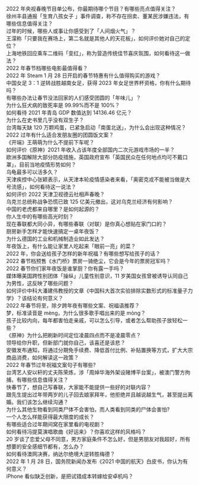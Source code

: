 2022 年央视春晚节目单公布，你最期待哪个节目？有哪些亮点值得关注？  
徐州丰县通报「生育八孩女子 」事件调查，称不存在拐卖、董某民涉嫌违法，有哪些信息值得关注？  
过年的时候，哪些人或事让你感受到了「人间烟火气」？  
王濛称「只要我在赛场上，第二名就是其他人的天花板」，如何评价她对自己的定位？  
上海地铁回应乘车二维码「变红」，称为营造传统佳节喜庆氛围，如何看待这一做法？  
2022 年春节档哪些电影最值得看？  
2022 年 Steam  1 月 28 日开启的春节特惠有什么值得购买的游戏？  
中国女足 3：1 逆转战胜越南女足，获得 2023 年女足世界杯资格，你有什么期待吗？  
有哪些办法让春节没法回家的人们感受团圆的「年味儿」？  
为什么狂犬病的致死率是 99.99%而不是 100%？  
如何看待 2021 年青岛 GDP 数值达到 14136.46 亿元？  
为什么在史书里几乎没有双生子？  
台湾每天缺 120 万颗鸡蛋，已紧急启动「南蛋北送」，为什么会出现这种情况？  
2022 过年有什么适合发朋友圈的团圆饭文案？  
《开端》王萌萌为什么不提前下车呢？  
如何评价《原神》2021 年收入占该年度全部国内二次元游戏市场的一半？  
欧洲多国解除大部分防疫措施，英国政府宣布「英国民众在任何地点均可不戴口罩」，目前当地疫情形势如何？  
乌龟最多可以活多久？  
天津疾控中心张颖表示，从天津本轮疫情感染者来看，「奥密克戎不能被当做是大号流感」，如何看待这一说法？  
如何评价 2022 天津卫视德云社相声春晚？  
乌克兰总统称战争恐慌已致 125 亿美元撤出，这对乌克兰经济有何影响？  
中国的老虎都来自哪里？是如何起源的？  
你人生中的有哪些高光时刻？  
现在春联都大同小异，有哪些春联（对联）是你真心想贴在家门口的？  
厨房新手怎样才能快速搞定一桌年夜饭？  
为什么德国的工业和机械制造业如此发达？  
年夜饭上，有什么能让家里人吃起来「眼前一亮」的菜？  
2022 年，你会送给孩子怎样的新年祝福？有哪些想写给孩子的话？  
2022 春节档预售《水门桥》票房一骑绝尘，它会是今年的票房冠军吗？  
2022 春节你们家年夜饭是谁掌厨？你有露一手吗？  
媒体曝美国跨性别团体「操纵」儿童性别意识，11 岁美国女孩曾被诱导认同自己为男性，这反映了哪些问题？  
如何评价中科大潘建伟教授的文章《中国科大首次实验排除实数形式的标准量子力学》？该结论有何意义？  
2022 年春节将至，除夕跨年夜有哪些文案、祝福语推荐？  
梦，标准读音是 mèng，为什么很多歌手唱出来的是 mòng？  
孩子比较内向，每年都害怕走亲戚，可以怎么引导，或者怎么帮助孩子放轻松一些？  
《原神》为什么把刷新时间定位凌晨四点而不是凌晨零点？  
领导给你升职，但新部门就你自己，该喜还是该悲？  
安徽发布通知，将通过分期免手续费、降低首付比例、补贴置换等方式，扩大大宗商品消费，如何解读这一政策？  
2022 年春节过年祝福文案句子有哪些?  
台湾艺人安以轩的丈夫陈荣炼，涉「周焯华海外架设赌博平台案」，被澳门警方拘捕，有哪些信息值得关注？  
快春节了，想自己写春联，大家能不能提供一些好的对联内容？  
跟先生提出过年带两岁的儿子回去娘家拜年，他拒绝并且越说越生气，甚至提出离婚。我们该怎么继续沟通？  
为什么其他生物看到同类尸体不会害怕，而人类看到同类的尸体会害怕?  
一个人怎么样能获得最大限度的成长？  
有哪些适合过年期间窝在家里看的电视剧？  
如何看待冯提莫演唱歌曲《好运来》？你喜欢这样的风格吗？  
20 岁谈了恋爱父母不同意，男方家庭条件不怎么好，但是男朋友对我超好，所有想要的安全感细节都有，怎么办？  
如何看待澳网决赛，纳达尔绝境大逆转胜梅德？  
2022 年 1 月 28 日，国务院新闻办发布《2021 中国的航天》白皮书，你认为有何意义？  
iPhone 看似缺乏创新，是把试错成本转嫁给安卓机吗？  
